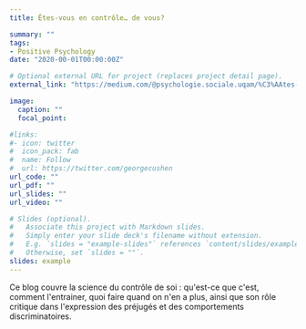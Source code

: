 ```yaml
---
title: Êtes-vous en contrôle… de vous?

summary: ""
tags:
- Positive Psychology
date: "2020-00-01T00:00:00Z"

# Optional external URL for project (replaces project detail page).
external_link: "https://medium.com/@psychologie.sociale.uqam/%C3%AAtes-vous-en-contr%C3%B4le-de-vous-f5fbdf81b7eb"

image:
  caption: ""
  focal_point:

#links:
#- icon: twitter
#  icon_pack: fab
#  name: Follow
#  url: https://twitter.com/georgecushen
url_code: ""
url_pdf: ""
url_slides: ""
url_video: ""

# Slides (optional).
#   Associate this project with Markdown slides.
#   Simply enter your slide deck's filename without extension.
#   E.g. `slides = "example-slides"` references `content/slides/example-slides.md`.
#   Otherwise, set `slides = ""`.
slides: example
---
```


Ce blog couvre la science du contrôle de soi : qu'est-ce que c'est, comment l'entrainer, quoi faire quand on n'en a plus, ainsi que son rôle critique dans l'expression des préjugés et des comportements discriminatoires.